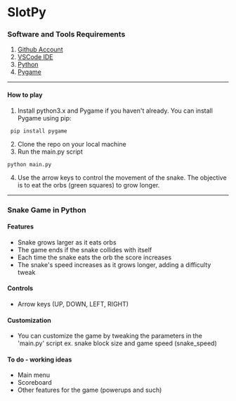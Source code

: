 # SlotPy 


### Software and Tools Requirements

1. [Github Account](https://github.com)
2. [VSCode IDE](https://code.visualstudio.com/)
3. [Python](https://www.python.org/downloads/)
4. [Pygame](https://www.pygame.org/news)

---

#### How to play
1. Install python3.x and Pygame if you haven't already. You can install Pygame using pip:
```
 pip install pygame 
 ```
2. Clone the repo on your local machine
3. Run the main.py script
``` 
python main.py 
```
4. Use the arrow keys to control the movement of the snake. The objective is to eat the orbs (green squares) to grow longer.

---

### Snake Game in Python

#### Features
- Snake grows larger as it eats orbs
- The game ends if the snake collides with itself
- Each time the snake eats the orb the score increases
- The snake's speed increases as it grows longer, adding a difficulty tweak

#### Controls
- Arrow keys (UP, DOWN, LEFT, RIGHT)

#### Customization
- You can customize the game by tweaking the parameters in the 'main.py' script ex. snake block size and game speed (snake_speed)

#### To do - working ideas
- Main menu
- Scoreboard
- Other features for the game (powerups and such)
